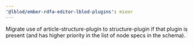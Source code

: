 ```yaml
---
'@lblod/ember-rdfa-editor-lblod-plugins': minor
---
```


Migrate use of article-structure-plugin to structure-plugin if that plugin is present (and has higher priority in the list of node specs in the schema).
